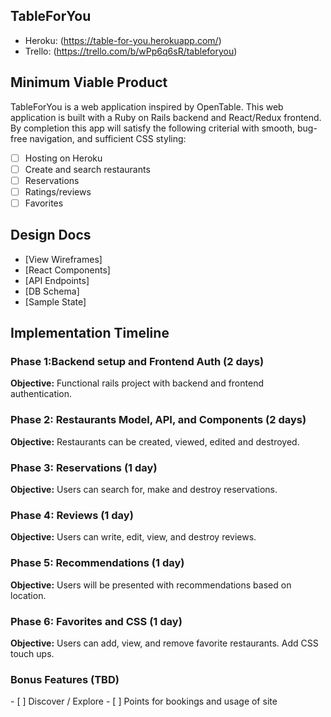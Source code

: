 <h2>TableForYou</h2>

* Heroku: (https://table-for-you.herokuapp.com/)
* Trello: (https://trello.com/b/wPp6q6sR/tableforyou)

<h2>Minimum Viable Product</h2>

TableForYou is a web application inspired by OpenTable. This web application is built with a Ruby on Rails backend and React/Redux frontend. By completion this app will satisfy the following criterial with smooth, bug-free navigation, and sufficient CSS styling:

- [ ] Hosting on Heroku
- [ ] Create and search restaurants
- [ ] Reservations
- [ ] Ratings/reviews
- [ ] Favorites

<h2>Design Docs</h2>

* [View Wireframes]
* [React Components]
* [API Endpoints]
* [DB Schema]
* [Sample State]

<h2>Implementation Timeline</h2>

<h3>Phase 1:Backend setup and Frontend Auth (2 days)</h3>

<b>Objective:</b> Functional rails project with backend and frontend authentication.

<h3>Phase 2: Restaurants Model, API, and Components (2 days)</h3>

<b>Objective:</b> Restaurants can be created, viewed, edited and destroyed.

<h3>Phase 3: Reservations (1 day)</h3>

<b>Objective:</b> Users can search for, make and destroy reservations.

<h3>Phase 4: Reviews (1 day)</h3>

<b>Objective:</b> Users can write, edit, view, and destroy reviews.

<h3>Phase 5: Recommendations (1 day)</h3>

<b>Objective:</b> Users will be presented with recommendations based on location.

<h3>Phase 6: Favorites and CSS (1 day)</h3>

<b>Objective:</b> Users can add, view, and remove favorite restaurants. Add CSS touch ups.


<h3>Bonus Features (TBD)</h3>
- [ ] Discover / Explore
- [ ] Points for bookings and usage of site
